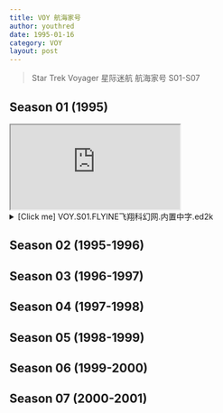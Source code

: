 ```yaml
---
title: VOY 航海家号
author: youthred
date: 1995-01-16
category: VOY
layout: post
---
```


> Star Trek Voyager 星际迷航 航海家号 S01-S07 

## Season 01 (1995)

<iframe id="inlineFrameExample"
title="VOY.S01"
src="https://startrekuniverse.github.io/resources/Star.Trek.VOY/FLYINE.InnerChineseSub/S01.txt">
</iframe>

<details><summary>[Click me] VOY.S01.FLYINE飞翔科幻网.内置中字.ed2k</summary>

[VOY.S01.FLYINE飞翔科幻网.内置中字.ed2k](https://startrekuniverse.github.io/resources/Star.Trek.VOY/FLYINE.InnerChineseSub/S01.txt)
</details>

## Season 02 (1995-1996)
## Season 03 (1996-1997)
## Season 04 (1997-1998)
## Season 05 (1998-1999)
## Season 06 (1999-2000)
## Season 07 (2000-2001)
